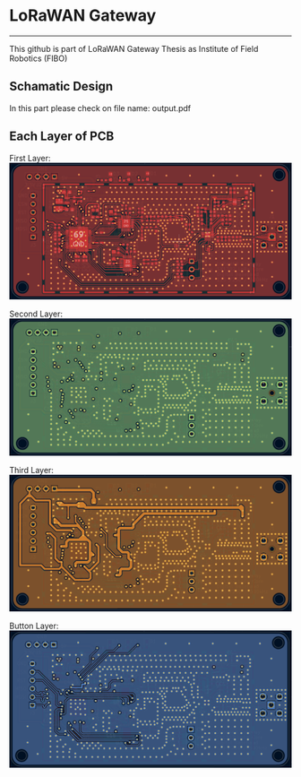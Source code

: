 # LoRaWAN Gateway
---------------------------------------------------------------------------------------- 
This github is part of LoRaWAN Gateway Thesis as Institute of Field Robotics (FIBO)
## Schamatic Design
In this part please check on file name: output.pdf

## Each Layer of PCB
First Layer:
![alt text](https://github.com/LThakdanai/LoRaWAN-Gateway-v2/blob/main/img/Fu.png?raw=true)

Second Layer:
![alt text](https://github.com/LThakdanai/LoRaWAN-Gateway-v2/blob/main/img/GND.png?raw=true)

Third Layer:
![alt text](https://github.com/LThakdanai/LoRaWAN-Gateway-v2/blob/main/img/Power.png?raw=true)

Button Layer:
![alt text](https://github.com/LThakdanai/LoRaWAN-Gateway-v2/blob/main/img/Bot.png?raw=true)
